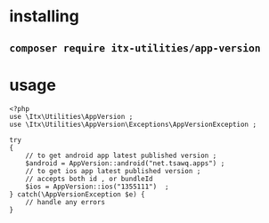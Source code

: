 # installing
`composer require itx-utilities/app-version`
--- 
# usage
```
<?php
use \Itx\Utilities\AppVersion ;
use \Itx\Utilities\AppVersion\Exceptions\AppVersionException ;

try
{
    // to get android app latest published version ;
    $android = AppVersion::android("net.tsawq.apps") ;
    // to get ios app latest published version ;
    // accepts both id , or bundleId 
    $ios = AppVersion::ios("1355111")  ;
} catch(\AppVersionException $e) {
    // handle any errors 
}
```